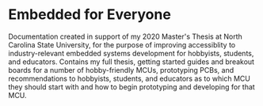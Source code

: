 # Embedded for Everyone
Documentation created in support of my 2020 Master's Thesis at North Carolina State University, for the purpose of improving accessiblity to industry-relevant embedded systems development for hobbyists, students, and educators. Contains my full thesis, getting started guides and breakout boards for a number of hobby-friendly MCUs, prototyping PCBs, and recommendations to hobbyists, students, and educators as to which MCU they should start with and how to begin prototyping and developing for that MCU.
